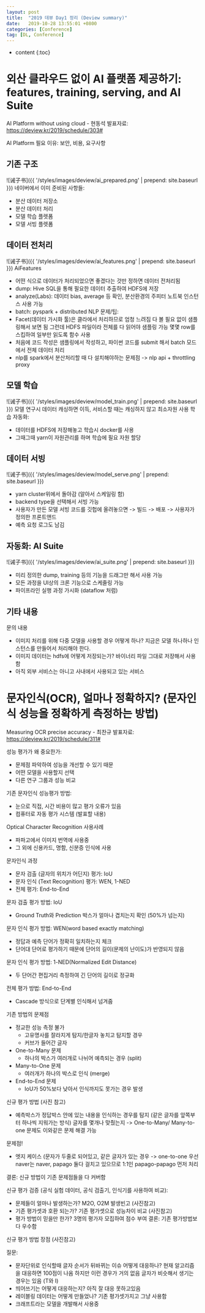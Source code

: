 ```yaml
---
layout: post
title:  "2019 데뷰 Day1 정리 (Deview summary)"
date:   2019-10-28 13:55:01 +0800
categories: [Conference]
tag: [DL, Conference]
---
```


* content
{:toc}



외산 클라우드 없이 AI 플랫폼 제공하기: features, training, serving, and AI Suite
====================================
AI Platform without using cloud - 현동석
발표자료: https://deview.kr/2019/schedule/303#

AI Platform 필요 이유: 보안, 비용, 요구사항

기존 구조
------------------------------------
![诫子书]({{ '/styles/images/deview/ai_prepared.png' | prepend: site.baseurl }})
네이버에서 이미 준비된 사항들:
- 분산 데이터 저장소
- 분산 데이터 처리
- 모델 학습 플렛폼
- 모델 서빙 플렛폼


데이터 전처리
------------------------------------
![诫子书]({{ '/styles/images/deview/ai_features.png' | prepend: site.baseurl }})
AiFeatures
- 어떤 식으로 데이터가 처리되었으면 좋겠다는 것만 정하면 데이터 전처리됨
- dump: Hive SQL을 통해 필요한 데이터 추출하여  HDFS에 저장
- analyze(Labs): 데이터  bias, average 등 확인, 분산환경의 주피터 노트북 인스턴스 사용 가능
- batch: pyspark + distributed NLP 
문제/팁: 
- Facet(데이터 가시화 툴)은 클라에서 처리하므로 엄청 느려짐
  다 볼 필요 없이 샘플링해서 보면 됨
  그런데 HDFS 파일이라 전체를 다 읽어야 샘플링 가능
  몇몇 row를 스킵하여 일부만 읽도록 함수 사용
- 처음에 코드 작성은 샘플링에서 작성하고, 파이썬 코드를 submit 해서 batch 모드에서 전체 데이터 처리
- nlp를 spark에서 분산처리할 때 다 설치해야하는 문제점 -> nlp api + throttling proxy 


모델 학습 
------------------------------------
![诫子书]({{ '/styles/images/deview/model_train.png' | prepend: site.baseurl }})
모델 연구시 데이터 캐싱하면 이득, 서비스할 때는 캐싱하지 않고 최소자원 사용
학습 자동화:
- 데이터를 HDFS에 저장해놓고 학습시 docker를 사용
- 그때그때 yarn이 자원관리를 하며 학습에 필요 자원 할당


데이터 서빙
------------------------------------
![诫子书]({{ '/styles/images/deview/model_serve.png' | prepend: site.baseurl }})
- yarn cluster위에서 돌아감 (알아서 스케일링 함)
- backend type을 선택해서 서빙 가능
- 사용자가 만든  모델 서빙 코드를 깃헙에 올려놓으면 -> 빌드 -> 배포 -> 사용자가 정의한 프론트앤드
- 예측 요청 로그도 남김


자동화: AI Suite
------------------------------------
![诫子书]({{ '/styles/images/deview/ai_suite.png' | prepend: site.baseurl }})
- 미리 정의한 dump, training 등의 기능을 드래그만 해서 사용 가능
- 모든 과정을 UI상의 크론 기능으로 스케줄링 가능
- 파이프라인 실행 과정 가시화 (dataflow 처럼)


기타 내용
------------------------------------
문의 내용
- 이미지 처리를 위해 다중 모델을 사용할 경우 어떻게 하나?
지금은 모델 하나하나 인스턴스를 만들어서 처리해야 한다.
- 이미지 데이터는 hdfs에 어떻게 저장되는가?
바이너리 파일 그대로 저장해서 사용함
- 아직 외부 서비스는 아니고 사내에서 사용되고 있는 서비스



문자인식(OCR), 얼마나 정확하지? (문자인식 성능을 정확하게 측정하는 방법)
====================================
Measuring OCR precise accuracy - 최찬규
발표자료: https://deview.kr/2019/schedule/311#

성능 평가가 왜 중요한가: 
- 문제점 파악하여 성능을 개선할 수 있기 때문
- 어떤 모델을 사용할지 선택
- 다른 연구 그룹과 성능 비교

기존 문자인식 성능평가 방법:
- 눈으로 직접, 시간 비용이 많고 평가 오류가 있음
- 컴퓨터로 자동 평가 시스템 (발표할 내용)

Optical Character Recognition 사용사례
- 파파고에서 이미지 번역에 사용중
- 그 외에 신용카드, 명함, 신분증 인식에 사용

문자인식 과정
- 문자 검출 (글자의 위치가 어딘지)
  평가: IoU
- 문자 인식 (Text Recognition)
  평가: WEN, 1-NED
- 전체 평가: End-to-End

문자 검출 평가 방법: IoU
- Ground Truth와 Prediction 박스가 얼마나 겹치는지 확인 (50%가 넘는지)

문자 인식 평가 방법: WEN(word based exactly matching)
- 정답과 예측 단어가 정확히 일치하는지 체크
- 단어대 단어로 평가하기 때문에 단어의 길이(문제의 난이도)가 반영되지 않음

문자 인식 평가 방법: 1-NED(Normalized Edit Distance)
- 두 단어간 편집거리 측정하여 긴 단어의 길이로 정규화

전체 평가 방법: End-to-End
- Cascade 방식으로 단계별 인식해서 넘겨줌

기존 방법의 문제점
- 정교한 성능 측정 불가 
    - 고유명사를 잘라지게 탐지/한글자 놓치고 탐지할 경우
    - 커브가 들어간 글자
- One-to-Many 문제
    - 하나의 박스가 여러개로 나뉘어 예측되는 경우 (split)
- Many-to-One 문제
    - 여러개가 하나의 박스로 인식 (merge)
- End-to-End 문제
    - IoU가 50%보다 낮아서 인식까지도 못가는 경우 발생

신규 평가 방법 (사진 참고)
- 예측박스가 정답박스 안에 있는 내용을 인식하는 경우를 탐지 (같은 글자를 앞쪽부터 하나씩 지워가는 방식)
  글자를 몇개나 맞췄는지 
  -> One-to-Many/ Many-to-one 문제도 이와같은 문제 해결 가능

문제점! 
- 엣지 케이스 (문자가 두줄로 되어있고, 같은 글자가 있는 경우
  -> one-to-one 우선
  naver는 naver, papago 둘다 걸치고 있으므로 1:1인 papago-papago 먼저 처리

결론: 신규 방법이 기존 문제점들을 다 커버함


신규 평가 검증 (공식 실험 데이터, 공식 검출기, 인식기를 사용하여 비교):
- 문제들이 얼마나 발생하는가?
  M2O, O2M 발생빈고 (사진참고)
- 기존 평가셋과 호환 되는가?
  기존 평가셋으로 성능차이 비교 (사진참고)
- 평가 방법이 믿을만 한가?
  3명의 평가자 모집하여 점수 부여
결론: 기존 평가방법보다 우수함

신규 평가 방법 장점 (사진참고)



질문:
- 문자단위로 인식할때 글자 순서가 뒤바뀌는 이슈 어떻게 대응하나? 현재 알고리즘을 대응하면 100점이 나옴 하지만 이런 경우가 거의 없음
  글자가 비슷해서 생기는 경우는 있음 (T와 I)
- 띄어쓰기는 어떻게 대응하는지?
  아직 잘 대응 못하고있음
- 레이블링 데이터는 어떻게 만들었나?
  기존 평가셋가지고 그냥 사용함
- 크래프트라는 모델을 개발해서 사용중



[jekyll]:      http://jekyllrb.com
[jekyll-gh]:   https://github.com/jekyll/jekyll
[jekyll-help]: https://github.com/jekyll/jekyll-help
